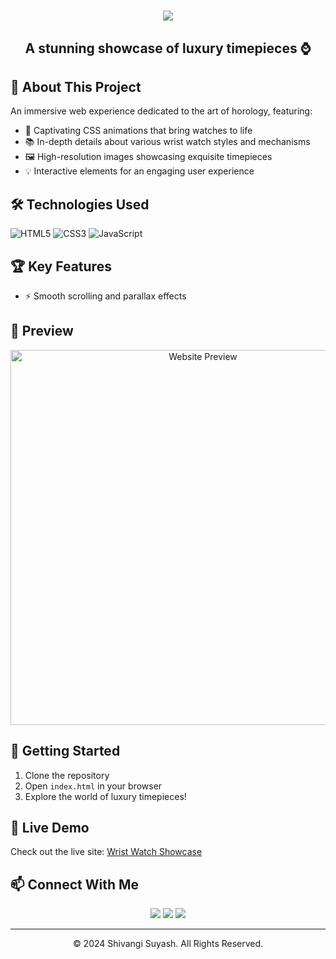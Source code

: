<h1 align="center">
  <img src="https://readme-typing-svg.herokuapp.com/?lines=Timeless+Elegance;Wrist+Watch+Showcase;By+Shivangi+Suyash&center=true&size=30">
</h1>


<h2 align="center">A stunning showcase of luxury timepieces ⌚</h2>

## 🌟 About This Project

An immersive web experience dedicated to the art of horology, featuring:

- 🎨 Captivating CSS animations that bring watches to life
- 📚 In-depth details about various wrist watch styles and mechanisms
- 🖼️ High-resolution images showcasing exquisite timepieces
- 💡 Interactive elements for an engaging user experience

## 🛠️ Technologies Used

![HTML5](https://img.shields.io/badge/-HTML5-E34F26?style=flat-square&logo=html5&logoColor=white)
![CSS3](https://img.shields.io/badge/-CSS3-1572B6?style=flat-square&logo=css3)
![JavaScript](https://img.shields.io/badge/-JavaScript-F7DF1E?style=flat-square&logo=javascript&logoColor=black)

## 🏆 Key Features

- ⚡ Smooth scrolling and parallax effects

## 📸 Preview

<p align="center">
  <img src="https://github.com/user-attachments/assets/c3895039-110e-45a9-bf17-4254ebcc6ee3" alt="Website Preview" width="600">
</p>

## 🚀 Getting Started

1. Clone the repository
2. Open `index.html` in your browser
3. Explore the world of luxury timepieces!

## 🔗 Live Demo

Check out the live site: [Wrist Watch Showcase](https://shivangi10-10.github.io/wrist-watches/)

## 📫 Connect With Me

<p align="center">
  <a href="https://www.linkedin.com/in/shivangi-suyash-05a484259/"><img src="https://img.shields.io/badge/-LinkedIn-0077B5?style=for-the-badge&logo=linkedin&logoColor=white"/></a>
  <a href="https://github.com/Shivangi10-10"><img src="https://img.shields.io/badge/-GitHub-181717?style=for-the-badge&logo=github"/></a>
  <a href="https://shivangi-ivory.vercel.app/"><img src="https://img.shields.io/badge/-Portfolio-000000?style=for-the-badge&logo=vercel&logoColor=white"/></a>
</p>

---

<p align="center">
  © 2024 Shivangi Suyash. All Rights Reserved.
</p>
